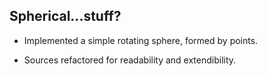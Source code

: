 ## Spherical...stuff?

- Implemented a simple rotating sphere, formed by points.

- Sources refactored for readability and extendibility.
